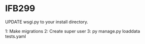 # IFB299

UPDATE wsgi.py to your install directory.

1: Make migrations
2: Create super user
3: py manage.py loaddata tests.yaml
